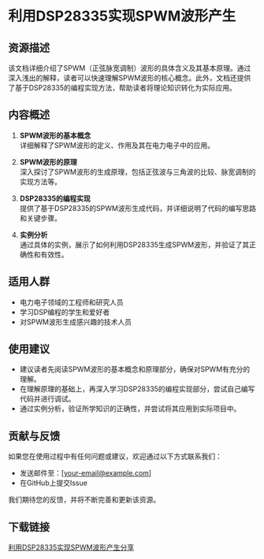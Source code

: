 # 利用DSP28335实现SPWM波形产生

## 资源描述

该文档详细介绍了SPWM（正弦脉宽调制）波形的具体含义及其基本原理。通过深入浅出的解释，读者可以快速理解SPWM波形的核心概念。此外，文档还提供了基于DSP28335的编程实现方法，帮助读者将理论知识转化为实际应用。

## 内容概述

1. **SPWM波形的基本概念**  
   详细解释了SPWM波形的定义、作用及其在电力电子中的应用。

2. **SPWM波形的原理**  
   深入探讨了SPWM波形的生成原理，包括正弦波与三角波的比较、脉宽调制的实现方法等。

3. **DSP28335的编程实现**  
   提供了基于DSP28335的SPWM波形生成代码，并详细说明了代码的编写思路和关键步骤。

4. **实例分析**  
   通过具体的实例，展示了如何利用DSP28335生成SPWM波形，并验证了其正确性和有效性。

## 适用人群

- 电力电子领域的工程师和研究人员
- 学习DSP编程的学生和爱好者
- 对SPWM波形生成感兴趣的技术人员

## 使用建议

- 建议读者先阅读SPWM波形的基本概念和原理部分，确保对SPWM有充分的理解。
- 在理解原理的基础上，再深入学习DSP28335的编程实现部分，尝试自己编写代码并进行调试。
- 通过实例分析，验证所学知识的正确性，并尝试将其应用到实际项目中。

## 贡献与反馈

如果您在使用过程中有任何问题或建议，欢迎通过以下方式联系我们：

- 发送邮件至：[your-email@example.com]
- 在GitHub上提交Issue

我们期待您的反馈，并将不断完善和更新该资源。

## 下载链接

[利用DSP28335实现SPWM波形产生分享](https://pan.quark.cn/s/b79799cc4176)